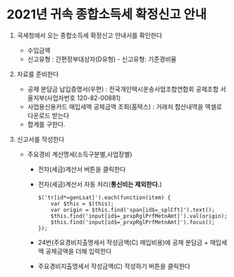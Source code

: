 # 2021년 귀속 종합소득세 확정신고 안내

1. 국세청에서 오는 종합소득세 확정신고 안내서를 확인한다
	- 수입금액 
	- 신고유형 : 간편장부대상자(D유형) - 신고유형: 기준경비율

2. 자료를 준비한다
	- 공제 분담금 납입증명서(우편) : 전국개인택시운송사업조합연합회 공제조합 서울지부(사업자번호 120-82-00881)
	- 사업용신용카드 매입세액 공제금액 조회(홈택스) : 거래처 합산내역을 엑셀로 다운로드 받는다
	- 합계를 구한다. 

3. 신고서를 작성한다
	- 주요경비 계산명세(소득구분별,사업장별)
	  - 전자(세금)계산서 버튼을 클릭한다
	  - 전자(세금)계산서 자동 처리(**통신비는 제외한다.**)
		```
		$('tr[id*=genLsat]').each(function(item) {
			var $this = $(this);
			var origin = $this.find('span[id$=_splCft]').text();
			$this.find('input[id$=_prxpRglPrfMetnAmt]').val(origin);
			$this.find('input[id$=_prxpRglPrfMetnAmt]').focus();
		});
		```
		
	  - 24번(주요경비지출명세서 작성금액(C) 매입비용)에 공제 분담금 + 매입세액 공제금액을 더해 입력한다
	  - 주요경비지출명세서 작성금액(C) 작성하기 버튼을 클릭한다
